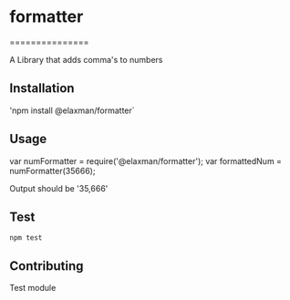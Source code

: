 # formatter
===============

A Library that adds comma's to numbers

## Installation
 'npm install @elaxman/formatter`

## Usage

   var numFormatter = require('@elaxman/formatter');
   var formattedNum = numFormatter(35666);

   Output should be '35,666'

## Test
 `npm test`


## Contributing
Test module

